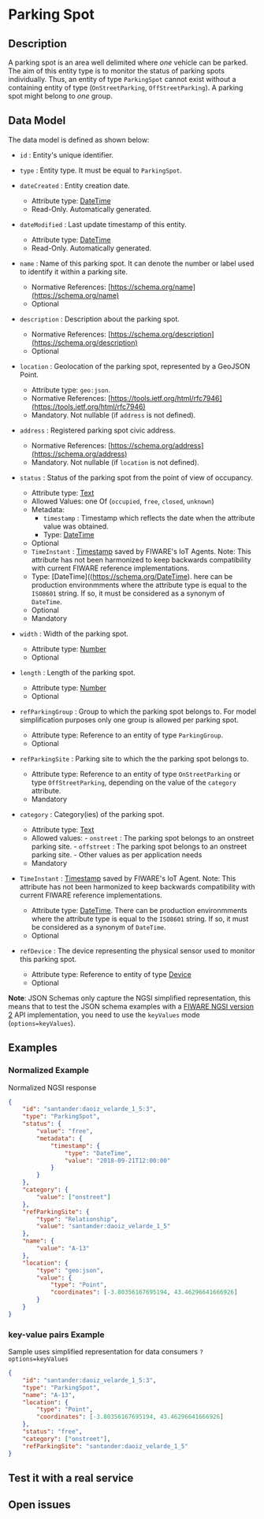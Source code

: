 # Parking Spot

## Description

A parking spot is an area well delimited where _one_ vehicle can be parked. The
aim of this entity type is to monitor the status of parking spots individually.
Thus, an entity of type `ParkingSpot` cannot exist without a containing entity
of type (`OnStreetParking`, `OffStreetParking`). A parking spot might belong to
_one_ group.

## Data Model

The data model is defined as shown below:

- `id` : Entity's unique identifier.

- `type` : Entity type. It must be equal to `ParkingSpot`.

- `dateCreated` : Entity creation date.

  - Attribute type: [DateTime](https://schema.org/DateTime)
  - Read-Only. Automatically generated.

- `dateModified` : Last update timestamp of this entity.

  - Attribute type: [DateTime](https://schema.org/DateTime)
  - Read-Only. Automatically generated.

- `name` : Name of this parking spot. It can denote the number or label used
    to identify it within a parking site.

  - Normative References: [https://schema.org/name](https://schema.org/name)
  - Optional

- `description` : Description about the parking spot.

  - Normative References:
        [https://schema.org/description](https://schema.org/description)
  - Optional

- `location` : Geolocation of the parking spot, represented by a GeoJSON
    Point.

  - Attribute type: `geo:json`.
  - Normative References:
        [https://tools.ietf.org/html/rfc7946](https://tools.ietf.org/html/rfc7946)
  - Mandatory. Not nullable (if `address` is not defined).

- `address` : Registered parking spot civic address.

  - Normative References:
        [https://schema.org/address](https://schema.org/address)
  - Mandatory. Not nullable (if `location` is not defined).

- `status` : Status of the parking spot from the point of view of occupancy.
  - Attribute type: [Text](https://schema.org/Text)
  - Allowed Values: one Of
    (`occupied`, `free`, `closed`, `unknown`)
  - Metadata:
    - `timestamp` : Timestamp which reflects the date when the attribute value was obtained.
    - Type: [DateTime](https://schema.org/DateTime)
  - Optional
  - `TimeInstant` :
    [Timestamp](https://github.com/telefonicaid/iotagent-node-lib#TimeInstant)
    saved by FIWARE's IoT Agents. Note: This attribute has not been harmonized
    to keep backwards compatibility with current FIWARE reference
    implementations.
  - Type: [DateTime]((https://schema.org/DateTime). here can
    be production environmments where the attribute type is equal to the
    `ISO8601` string. If so, it must be considered as a synonym of `DateTime`.
  - Optional
  - Mandatory

- `width` : Width of the parking spot.

  - Attribute type: [Number](https://schema.org/Number)
  - Optional

- `length` : Length of the parking spot.

  - Attribute type: [Number](https://schema.org/Number)
  - Optional

- `refParkingGroup` : Group to which the parking spot belongs to. For model
    simplification purposes only one group is allowed per parking spot.
  - Attribute type: Reference to an entity of type `ParkingGroup`.
  - Optional

- `refParkingSite` : Parking site to which the the parking spot belongs to.

  - Attribute type: Reference to an entity of type `OnStreetParking` or type
        `OffStreetParking`, depending on the value of the `category` attribute.
  - Mandatory

- `category` : Category(ies) of the parking spot.

  - Attribute type: [Text](https://schema.org/Text)
  - Allowed values:
        -   `onstreet` : The parking spot belongs to an onstreet parking site.
        -   `offstreet` : The parking spot belongs to an onstreet parking site.
        -   Other values as per application needs
  - Mandatory

- `TimeInstant` :
    [Timestamp](https://github.com/telefonicaid/iotagent-node-lib#TimeInstant)
    saved by FIWARE's IoT Agent. Note: This attribute has not been harmonized to
    keep backwards compatibility with current FIWARE reference
    implementations.
  - Attribute type: [DateTime](https://schema.org/DateTime).
    There can be production environmments where the attribute type is equal to
    the `ISO8601` string. If so, it must be considered as a synonym of
    `DateTime`.
  - Optional

- `refDevice` : The device representing the physical sensor used to monitor
    this parking spot.
  - Attribute type: Reference to entity of type
        [Device](../../../Device/Device/doc/spec.md)
  - Optional

**Note**: JSON Schemas only capture the NGSI simplified representation, this
means that to test the JSON schema examples with a
[FIWARE NGSI version 2](http://fiware.github.io/specifications/ngsiv2/stable)
API implementation, you need to use the `keyValues` mode (`options=keyValues`).

## Examples

### Normalized  Example

Normalized NGSI response

```json
{
    "id": "santander:daoiz_velarde_1_5:3",
    "type": "ParkingSpot",
    "status": {
        "value": "free",
        "metadata": {
            "timestamp": {
                "type": "DateTime",
                "value": "2018-09-21T12:00:00"
            }
        }
    },
    "category": {
        "value": ["onstreet"]
    },
    "refParkingSite": {
        "type": "Relationship",
        "value": "santander:daoiz_velarde_1_5"
    },
    "name": {
        "value": "A-13"
    },
    "location": {
        "type": "geo:json",
        "value": {
            "type": "Point",
            "coordinates": [-3.80356167695194, 43.46296641666926]
        }
    }
}
```

### key-value pairs Example

Sample uses simplified representation for data consumers `?options=keyValues`

```json
{
    "id": "santander:daoiz_velarde_1_5:3",
    "type": "ParkingSpot",
    "name": "A-13",
    "location": {
        "type": "Point",
        "coordinates": [-3.80356167695194, 43.46296641666926]
    },
    "status": "free",
    "category": ["onstreet"],
    "refParkingSite": "santander:daoiz_velarde_1_5"
}
```

## Test it with a real service

## Open issues
